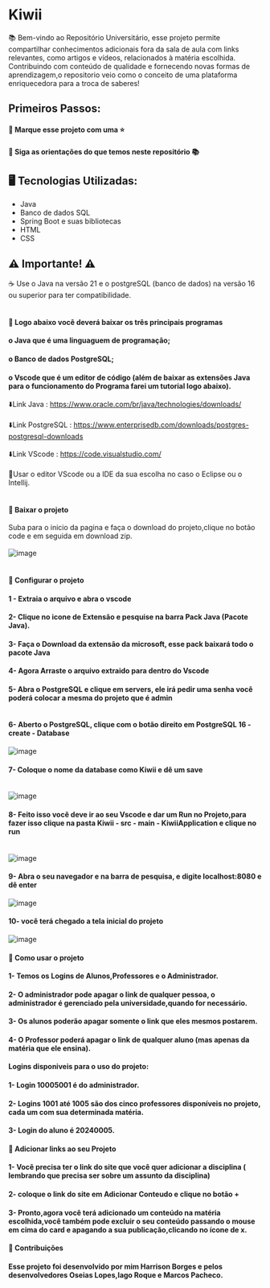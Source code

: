 # Kiwii
📚 Bem-vindo ao Repositório Universitário, esse projeto permite compartilhar conhecimentos adicionais fora da sala de aula com links relevantes, como artigos e vídeos, relacionados à matéria escolhida. Contribuindo com conteúdo de qualidade e fornecendo novas formas de aprendizagem,o repositorio veio como o conceito de uma plataforma enriquecedora para a troca de saberes!

## Primeiros Passos:

#### 🔹 Marque esse projeto com uma ⭐
#### 🔹 Siga as orientações do que temos neste repositório 📚

## 🖥️ Tecnologias Utilizadas:

- Java
- Banco de dados SQL
- Spring Boot e suas bibliotecas
- HTML
- CSS

## ⚠️ Importante! ⚠️

☕ Use o Java na versão 21 e o postgreSQL (banco de dados) na versão 16 ou superior para ter compatibilidade.</br></br>
#### 🔹 Logo abaixo você deverá baixar os três principais programas

#### o Java que é uma linguaguem de programação;
#### o Banco de dados PostgreSQL;
#### o Vscode que é um editor de código (além de baixar as extensões Java para o funcionamento do Programa farei um tutorial logo abaixo).

⬇️Link Java : https://www.oracle.com/br/java/technologies/downloads/ </br></br>
⬇️Link PostgreSQL : https://www.enterprisedb.com/downloads/postgres-postgresql-downloads </br></br>
⬇️Link VScode : https://code.visualstudio.com/ </br></br>
📝Usar o editor VScode ou a IDE da sua escolha no caso o Eclipse ou o Intellij. </br></br>

#### 🔹 Baixar o projeto 
Suba para o inicio da pagina e faça o download do projeto,clique no botão code e em seguida em download zip. </br></br>
![image](https://github.com/HarrisonBorgess/Kiwii/assets/73191690/c50040c7-e9f3-4e4a-9c6c-ca75ccd0e0e3) </br></br>

#### 🔹 Configurar o projeto
#### 1 - Extraia o arquivo e abra o vscode 
#### 2- Clique no icone de Extensão e pesquise na barra Pack Java (Pacote Java).
#### 3- Faça o Download da extensão da microsoft, esse pack baixará todo o pacote Java
#### 4- Agora Arraste o arquivo extraido para dentro do Vscode
#### 5- Abra o PostgreSQL e clique em servers, ele irá pedir uma senha você poderá colocar a mesma do projeto que é admin </br></br>
#### 6- Aberto o PostgreSQL, clique com o botão direito em PostgreSQL 16 - create - Database
![image](https://github.com/HarrisonBorgess/Kiwii/assets/73191690/f6840f4e-d853-4c42-9cf4-a4e2226f4751) 
#### 7- Coloque o nome da database como Kiwii e dê um save </br></br>
![image](https://github.com/HarrisonBorgess/Kiwii/assets/73191690/e7095f35-a0b9-447d-b94b-e6f5fab9d8c1) 
#### 8- Feito isso você deve ir ao seu Vscode e dar um Run no Projeto,para fazer isso clique na pasta Kiwii - src - main - KiwiiApplication e clique no run </br></br>
![image](https://github.com/HarrisonBorgess/Kiwii/assets/73191690/1cc9e43b-ca1a-4638-8f1c-204a78c41bd0)  
#### 9- Abra o seu navegador e na barra de pesquisa, e digite  localhost:8080 e dê enter
![image](https://github.com/HarrisonBorgess/Kiwii/assets/73191690/514e155e-98b5-45eb-ab8b-bada92fa74f9)
#### 10- você terá chegado a tela inicial do projeto
![image](https://github.com/HarrisonBorgess/Kiwii/assets/73191690/211a8a38-cb17-485f-bd27-a141786ebaf8)

#### 🔹 Como usar o projeto

#### 1- Temos os Logins de Alunos,Professores e o Administrador.
#### 2- O administrador pode apagar o link de qualquer pessoa, o administrador é gerenciado pela universidade,quando for necessário.
#### 3- Os alunos poderão apagar somente o link que eles mesmos postarem.
#### 4- O Professor poderá apagar o link de qualquer aluno (mas apenas da matéria que ele ensina).

#### Logins disponiveis para o uso do projeto:

#### 1- Login 10005001 é do administrador.
#### 2- Logins 1001 até 1005 são dos cinco professores disponíveis no projeto, cada um com sua determinada matéria.
#### 3- Login do aluno é 20240005.

#### 🔹 Adicionar links ao seu Projeto

#### 1- Você precisa ter o link do site que você quer adicionar a disciplina ( lembrando que precisa ser sobre um assunto da disciplina)
#### 2- coloque o link do site em Adicionar Conteudo e clique no botão +
#### 3- Pronto,agora você terá adicionado um conteúdo na matéria escolhida,você também pode excluir o seu conteúdo passando o mouse em cima do card e apagando a sua publicação,clicando no ícone de x.

#### 🔹 Contribuições

#### Esse projeto foi desenvolvido por mim Harrison Borges e pelos desenvolvedores Oseias Lopes,Iago Roque e Marcos Pacheco.








